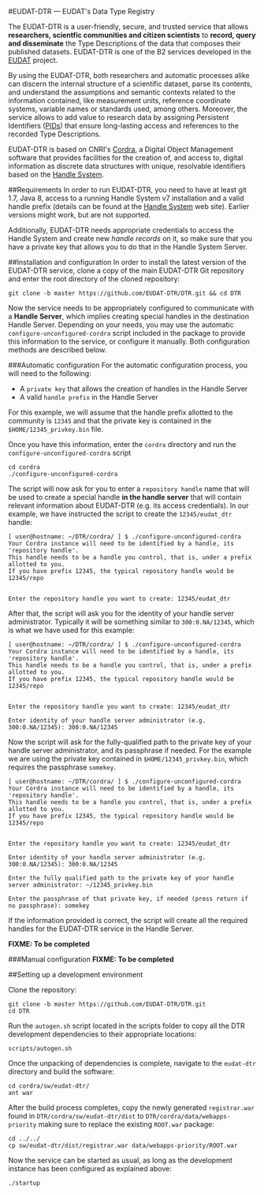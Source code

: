 #EUDAT-DTR — EUDAT's Data Type Registry

The EUDAT-DTR is a user-friendly, secure, and trusted service that allows **researchers, scientfic communities and citizen scientists** to **record, query and disseminate** the Type Descriptions of the data that composes their published datasets. EUDAT-DTR is one of the B2 services developed in the [EUDAT](www.eudat.eu) project.

By using the EUDAT-DTR, both researchers and automatic processes alike can discern the internal structure of a scientific dataset, parse its contents, and understand the assumptions and semantic contexts related to the information contained, like measurement units, reference coordinate systems, variable names or standards used, among others. Moreover, the service allows to add value to research data by assigning Persistent Identifiers ([PIDs](http://www.pidconsortium.eu/)) that ensure long-lasting access and references to the recorded Type Descriptions.

EUDAT-DTR is based on CNRI's [Cordra](https://cordra.org/), a Digital Object Management software that provides facilities for the creation of, and access to, digital information as discrete data structures with unique, resolvable identifiers based on the [Handle System](https://handle.net/).

##Requirements
In order to run EUDAT-DTR, you need to have at least git 1.7, Java 8, access to a running Handle System v7 installation and a valid handle prefix (details can be found at the [Handle System](https://handle.net) web site). Earlier versions might work, but are not supported.

Additionally, EUDAT-DTR needs appropriate credentials to access the Handle System and create new *handle records* on it, so make sure that you have a private key that allows you to do that in the Handle System Server.  

##Installation and configuration
In order to install the latest version of the EUDAT-DTR service, clone a copy of the main EUDAT-DTR Git repository and enter the root directory of the cloned repository:

```console
git clone -b master https://github.com/EUDAT-DTR/DTR.git && cd DTR
```

Now the service needs to be appropriately configured to communicate with a **Handle Server**, which implies creating special handles in the destination Handle Server. Depending on your needs, you may use the automatic `configure-unconfigured-cordra`  script included in the package to provide this information to the service, or configure it manually. Both configuration methods are described below.

###Automatic configuration
For the automatic configuration process, you will need to the following:
- A `private key` that allows the creation of handles in the Handle Server
- A valid `handle prefix` in the Handle Server

For this example, we will assume that the handle prefix allotted to the community is `12345` and that the private key is contained in the `$HOME/12345_privkey.bin` file.

Once you have this information, enter the `cordra` directory and run the `configure-unconfigured-cordra` script
```console
cd cordra
./configure-unconfigured-cordra
```

The script will now ask for you to enter a `repository handle` name that will be used to create a special handle **in the handle server** that will contain relevant information about EUDAT-DTR (e.g. its access credentials). In our example, we have instructed the script to create the `12345/eudat_dtr` handle:


```console
[ user@hostname: ~/DTR/cordra/ ] $ ./configure-unconfigured-cordra
Your Cordra instance will need to be identified by a handle, its 'repository handle'.
This handle needs to be a handle you control, that is, under a prefix allotted to you.
If you have prefix 12345, the typical repository handle would be 12345/repo


Enter the repository handle you want to create: 12345/eudat_dtr
```

After that, the script will ask you for the identity of your handle server administrator. Typically it will be something similar to `300:0.NA/12345`, which is what we have used for this example:

```console
[ user@hostname: ~/DTR/cordra/ ] $ ./configure-unconfigured-cordra
Your Cordra instance will need to be identified by a handle, its 'repository handle'.
This handle needs to be a handle you control, that is, under a prefix allotted to you.
If you have prefix 12345, the typical repository handle would be 12345/repo


Enter the repository handle you want to create: 12345/eudat_dtr

Enter identity of your handle server administrator (e.g. 300:0.NA/12345): 300:0.NA/12345
```

Now the script will ask for the fully-qualified path to the private key of your handle server administrator, and its passphrase if needed. For the example we are using the private key contained in `$HOME/12345_privkey.bin`, which requires the passphrase `somekey`.

```console
[ user@hostname: ~/DTR/cordra/ ] $ ./configure-unconfigured-cordra
Your Cordra instance will need to be identified by a handle, its 'repository handle'.
This handle needs to be a handle you control, that is, under a prefix allotted to you.
If you have prefix 12345, the typical repository handle would be 12345/repo


Enter the repository handle you want to create: 12345/eudat_dtr

Enter identity of your handle server administrator (e.g. 300:0.NA/12345): 300:0.NA/12345

Enter the fully qualified path to the private key of your handle server administrator: ~/12345_privkey.bin

Enter the passphrase of that private key, if needed (press return if no passphrase): somekey
```

If the information provided is correct, the script will create all the required handles for the EUDAT-DTR service in the Handle Server.

**FIXME: To be completed**


###Manual configuration
**FIXME: To be completed**

##Setting up a development environment

Clone the repository:

```console
git clone -b master https://github.com/EUDAT-DTR/DTR.git
cd DTR
```

Run the `autogen.sh` script located in the scripts folder to copy all the DTR development dependencies to their appropriate locations:

```console
scripts/autogen.sh
```

Once the unpacking of dependencies is complete, navigate to the `eudat-dtr` directory and build the software:

```console
cd cordra/sw/eudat-dtr/
ant war
```

After the build process completes, copy the newly generated `registrar.war` found in `DTR/cordra/sw/eudat-dtr/dist` to `DTR/cordra/data/webapps-priority` making sure to replace the existing `ROOT.war` package:

```console
cd ../../
cp sw/eudat-dtr/dist/registrar.war data/webapps-priority/ROOT.war
```

Now the service can be started as usual, as long as the development instance has been configured as explained above:

```console
./startup
```
